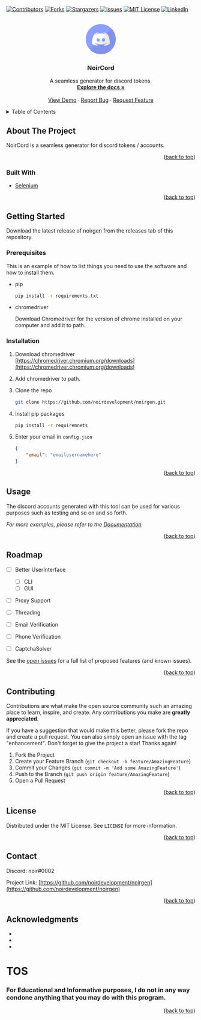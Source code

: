 <div id="top"></div>
<!--
*** Thanks for checking out the Best-README-Template. If you have a suggestion
*** that would make this better, please fork the repo and create a pull request
*** or simply open an issue with the tag "enhancement".
*** Don't forget to give the project a star!
*** Thanks again! Now go create something AMAZING! :D
-->



<!-- PROJECT SHIELDS -->
<!--
*** I'm using markdown "reference style" links for readability.
*** Reference links are enclosed in brackets [ ] instead of parentheses ( ).
*** See the bottom of this document for the declaration of the reference variables
*** for contributors-url, forks-url, etc. This is an optional, concise syntax you may use.
*** https://www.markdownguide.org/basic-syntax/#reference-style-links
-->
[![Contributors][contributors-shield]][contributors-url]
[![Forks][forks-shield]][forks-url]
[![Stargazers][stars-shield]][stars-url]
[![Issues][issues-shield]][issues-url]
[![MIT License][license-shield]][license-url]
[![LinkedIn][linkedin-shield]][linkedin-url]



<!-- PROJECT LOGO -->
<br />
<div align="center">
  <a href="https://github.com/noirdevelopment/noirgen">
    <img src="images/logo.png" alt="Logo" width="80" height="80">
  </a>

<h3 align="center">NoirCord</h3>

  <p align="center">
    A seamless generator for discord tokens.
    <br />
    <a href="https://github.com/noirdevelopment/noirgen"><strong>Explore the docs »</strong></a>
    <br />
    <br />
    <a href="https://github.com/noirdevelopment/noirgen">View Demo</a>
    ·
    <a href="https://github.com/noirdevelopment/noirgen/issues">Report Bug</a>
    ·
    <a href="https://github.com/noirdevelopment/noirgen/issues">Request Feature</a>
  </p>
</div>



<!-- TABLE OF CONTENTS -->
<details>
  <summary>Table of Contents</summary>
  <ol>
    <li>
      <a href="#about-the-project">About The Project</a>
      <ul>
        <li><a href="#built-with">Built With</a></li>
      </ul>
    </li>
    <li>
      <a href="#getting-started">Getting Started</a>
      <ul>
        <li><a href="#prerequisites">Prerequisites</a></li>
        <li><a href="#installation">Installation</a></li>
      </ul>
    </li>
    <li><a href="#usage">Usage</a></li>
    <li><a href="#roadmap">Roadmap</a></li>
    <li><a href="#contributing">Contributing</a></li>
    <li><a href="#license">License</a></li>
    <li><a href="#contact">Contact</a></li>
    <li><a href="#acknowledgments">Acknowledgments</a></li>
  </ol>
</details>



<!-- ABOUT THE PROJECT -->
## About The Project

NoirCord is a seamless generator for discord tokens / accounts.

<p align="right">(<a href="#top">back to top</a>)</p>



### Built With

* [Selenium](https://www.selenium.dev)



<p align="right">(<a href="#top">back to top</a>)</p>



<!-- GETTING STARTED -->
## Getting Started

Download the latest release of noirgen from the releases tab of this repository.

### Prerequisites

This is an example of how to list things you need to use the software and how to install them.
* pip
  ```sh
  pip install -r requirements.txt
  ```

* chromedriver

    Download Chromedriver for the version of chrome installed on your computer and add it to path.

### Installation

1. Download chromedriver [https://chromedriver.chromium.org/downloads](https://chromedriver.chromium.org/downloads)

3. Add chromedriver to path.

4. Clone the repo
   ```sh
   git clone https://github.com/noirdevelopment/noirgen.git
   ```
 
5. Install pip packages
   ```sh
   pip install -r requiremnets
   ```
   
6. Enter your email in `config.json`
   ```json
   {
       "email": "emailusernamehere"
   }
   ```

<p align="right">(<a href="#top">back to top</a>)</p>



<!-- USAGE EXAMPLES -->
## Usage

The discord accounts generated with this tool can be used for various purposes such as testing and so on and so forth.

_For more examples, please refer to the [Documentation](https://docs.noirgen.gq)_

<p align="right">(<a href="#top">back to top</a>)</p>



<!-- ROADMAP -->
## Roadmap

- [ ] Better UserInterface
    - [ ] CLI
    - [ ] GUI
- [ ] Proxy Support
- [ ] Threading
- [ ] Email Verification
- [ ] Phone Verification
- [ ] CaptchaSolver


See the [open issues](https://github.com/noirdevelopment/noirgen/issues) for a full list of proposed features (and known issues).

<p align="right">(<a href="#top">back to top</a>)</p>



<!-- CONTRIBUTING -->
## Contributing

Contributions are what make the open source community such an amazing place to learn, inspire, and create. Any contributions you make are **greatly appreciated**.

If you have a suggestion that would make this better, please fork the repo and create a pull request. You can also simply open an issue with the tag "enhancement".
Don't forget to give the project a star! Thanks again!

1. Fork the Project
2. Create your Feature Branch (`git checkout -b feature/AmazingFeature`)
3. Commit your Changes (`git commit -m 'Add some AmazingFeature'`)
4. Push to the Branch (`git push origin feature/AmazingFeature`)
5. Open a Pull Request

<p align="right">(<a href="#top">back to top</a>)</p>



<!-- LICENSE -->
## License

Distributed under the MIT License. See `LICENSE` for more information.

<p align="right">(<a href="#top">back to top</a>)</p>



<!-- CONTACT -->
## Contact

Discord: noir#0002

Project Link: [https://github.com/noirdevelopment/noirgen](https://github.com/noirdevelopment/noirgen)

<p align="right">(<a href="#top">back to top</a>)</p>



<!-- ACKNOWLEDGMENTS -->
## Acknowledgments

* []()
* []()
* []()

# TOS

<h3>For Educational and Informative purposes, I do not in any way condone anything that you may do with this program.</h3>

<p align="right">(<a href="#top">back to top</a>)</p>



<!-- MARKDOWN LINKS & IMAGES -->
<!-- https://www.markdownguide.org/basic-syntax/#reference-style-links -->
[contributors-shield]: https://img.shields.io/github/contributors/noirdevelopment/noirgen.svg?style=for-the-badge
[contributors-url]: https://github.com/noirdevelopment/noirgen/graphs/contributors
[forks-shield]: https://img.shields.io/github/forks/noirdevelopment/noirgen.svg?style=for-the-badge
[forks-url]: https://github.com/noirdevelopment/noirgen/network/members
[stars-shield]: https://img.shields.io/github/stars/noirdevelopment/noirgen.svg?style=for-the-badge
[stars-url]: https://github.com/noirdevelopment/noirgen/stargazers
[issues-shield]: https://img.shields.io/github/issues/noirdevelopment/noirgen.svg?style=for-the-badge
[issues-url]: https://github.com/noirdevelopment/noirgen/issues
[license-shield]: https://img.shields.io/github/license/noirdevelopment/noirgen.svg?style=for-the-badge
[license-url]: https://github.com/noirdevelopment/noirgen/blob/master/LICENSE.txt
[linkedin-shield]: https://img.shields.io/badge/-LinkedIn-black.svg?style=for-the-badge&logo=linkedin&colorB=555
[linkedin-url]: https://linkedin.com/in/linkedin_username
[product-screenshot]: images/screenshot.png
